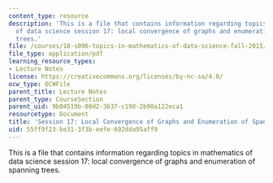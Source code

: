 ```yaml
---
content_type: resource
description: 'This is a file that contains information regarding topics in mathematics
  of data science session 17: local convergence of graphs and enumeration of spanning
  trees.'
file: /courses/18-s096-topics-in-mathematics-of-data-science-fall-2015/55ff9f23be313f3beefe692dda95aff9_MIT18_S096F15_Ses17.pdf
file_type: application/pdf
learning_resource_types:
- Lecture Notes
license: https://creativecommons.org/licenses/by-nc-sa/4.0/
ocw_type: OCWFile
parent_title: Lecture Notes
parent_type: CourseSection
parent_uid: 9b04519b-00d2-3637-c198-2b90a122eca1
resourcetype: Document
title: 'Session 17: Local Convergence of Graphs and Enumeration of Spanning Trees'
uid: 55ff9f23-be31-3f3b-eefe-692dda95aff9
---
```

This is a file that contains information regarding topics in mathematics of data science session 17: local convergence of graphs and enumeration of spanning trees.